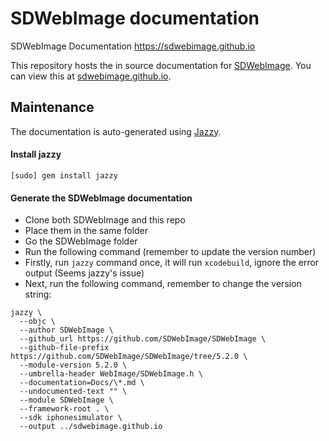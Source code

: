 # SDWebImage documentation
SDWebImage Documentation https://sdwebimage.github.io

This repository hosts the in source documentation for [SDWebImage](https://github.com/SDWebImage/SDWebImage). You can view this at [sdwebimage.github.io](https://sdwebimage.github.io).

## Maintenance

The documentation is auto-generated using [Jazzy](https://github.com/realm/jazzy).

#### Install jazzy

```
[sudo] gem install jazzy
```

#### Generate the SDWebImage documentation

+ Clone both SDWebImage and this repo
+ Place them in the same folder
+ Go the SDWebImage folder
+ Run the following command (remember to update the version number)
+ Firstly, run `jazzy` command once, it will run `xcodebuild`, ignore the error output (Seems jazzy's issue)
+ Next, run the following command, remember to change the version string:

```
jazzy \
  --objc \
  --author SDWebImage \
  --github_url https://github.com/SDWebImage/SDWebImage \
  --github-file-prefix https://github.com/SDWebImage/SDWebImage/tree/5.2.0 \
  --module-version 5.2.0 \
  --umbrella-header WebImage/SDWebImage.h \
  --documentation=Docs/\*.md \
  --undocumented-text "" \
  --module SDWebImage \
  --framework-root . \
  --sdk iphonesimulator \
  --output ../sdwebimage.github.io
```

